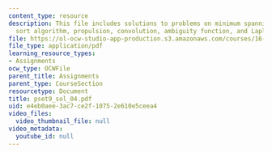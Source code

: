 ```yaml
---
content_type: resource
description: This file includes solutions to problems on minimum spanning tree, bubble
  sort algorithm, propulsion, convolution, ambiguity function, and Laplace transform.
file: https://ol-ocw-studio-app-production.s3.amazonaws.com/courses/16-01-unified-engineering-i-ii-iii-iv-fall-2005-spring-2006/e4eb0aee3ac7ce2f10752e610e5ceea4_pset9_sol_04.pdf
file_type: application/pdf
learning_resource_types:
- Assignments
ocw_type: OCWFile
parent_title: Assignments
parent_type: CourseSection
resourcetype: Document
title: pset9_sol_04.pdf
uid: e4eb0aee-3ac7-ce2f-1075-2e610e5ceea4
video_files:
  video_thumbnail_file: null
video_metadata:
  youtube_id: null
---
```

